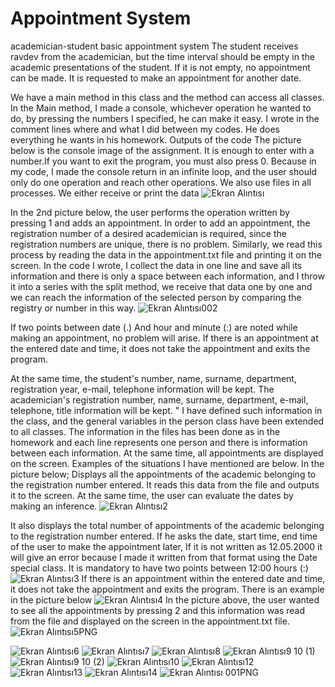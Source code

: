# Appointment System


academician-student basic appointment system
The student receives ravdev from the academician, but the time interval should be empty in the academic presentations of the student.
If it is not empty, no appointment can be made. It is requested to make an appointment for another date.


We have a main method in this class and the method can access all classes.
In the Main method, I made a console, whichever operation he wanted to do, by pressing the numbers I specified, he can make it easy.
I wrote in the comment lines where and what I did between my codes.
He does everything he wants in his homework.
Outputs of the code
The picture below is the console image of the assignment.
It is enough to enter with a number.If you want to exit the program, you must also press 0.
Because in my code, I made the console return in an infinite loop, and the user should only do one operation and reach other operations.
We also use files in all processes. We either receive or print the data
![Ekran Alıntısı](https://user-images.githubusercontent.com/57585087/85201138-a86ac780-b305-11ea-8659-686dcaaec480.PNG)

In the 2nd picture below, the user performs the operation written by pressing 1 and adds an appointment. In order to add an appointment, the registration number of a desired academician is required, since the registration numbers are unique, there is no problem.
Similarly, we read this process by reading the data in the appointment.txt file and printing it on the screen.
In the code I wrote, I collect the data in one line and save all its information and there is only a space between each information, and I throw it into a series with the split method, we receive that data one by one and we can reach the information of the selected person by comparing the registry or number in this way.
![Ekran Alıntısı002](https://user-images.githubusercontent.com/57585087/85201140-a99bf480-b305-11ea-8ed7-f372cbb354ef.PNG)

If two points between date (.) And hour and minute (:) are noted while making an appointment, no problem will arise.
If there is an appointment at the entered date and time, it does not take the appointment and exits the program.

At the same time, the student's number, name, surname, department, registration year, e-mail, telephone information will be kept. The academician's registration number, name, surname, department, e-mail, telephone, title information will be kept. "
I have defined such information in the class, and the general variables in the person class have been extended to all classes.
The information in the files has been done as in the homework and each line represents one person and there is information between each information. At the same time, all appointments are displayed on the screen. Examples of the situations I have mentioned are below.
In the picture below; Displays all the appointments of the academic belonging to the registration number entered.
It reads this data from the file and outputs it to the screen.
At the same time, the user can evaluate the dates by making an inference.
![Ekran Alıntısı2](https://user-images.githubusercontent.com/57585087/85201142-a99bf480-b305-11ea-97a2-c1ae85b70488.PNG)

It also displays the total number of appointments of the academic belonging to the registration number entered.
If he asks the date, start time, end time of the user to make the appointment later,
If it is not written as 12.05.2000 it will give an error because I made it written from that format using the Date special class.
It is mandatory to have two points between 12:00 hours (:)
![Ekran Alıntısı3](https://user-images.githubusercontent.com/57585087/85201143-aacd2180-b305-11ea-97c8-b78dfe589390.PNG)
If there is an appointment within the entered date and time, it does not take the appointment and exits the program.
There is an example in the picture below
![Ekran Alıntısı4](https://user-images.githubusercontent.com/57585087/85201144-aacd2180-b305-11ea-94ef-fca5e62d2e07.PNG)
In the picture above, the user wanted to see all the appointments by pressing 2 and this information was read from the file and displayed on the screen in the appointment.txt file.
![Ekran Alıntısı5PNG](https://user-images.githubusercontent.com/57585087/85201146-ab65b800-b305-11ea-8c36-c336c105e134.PNG)

![Ekran Alıntısı6](https://user-images.githubusercontent.com/57585087/85201147-abfe4e80-b305-11ea-9be0-b7d44e415161.PNG)
![Ekran Alıntısı7](https://user-images.githubusercontent.com/57585087/85201148-ac96e500-b305-11ea-9779-bd00f99d913f.PNG)
![Ekran Alıntısı8](https://user-images.githubusercontent.com/57585087/85201149-ad2f7b80-b305-11ea-9e7d-c2e2a99d2613.PNG)
![Ekran Alıntısı9 10 (1)](https://user-images.githubusercontent.com/57585087/85201150-adc81200-b305-11ea-8977-5d827f3c99e8.PNG)
![Ekran Alıntısı9 10 (2)](https://user-images.githubusercontent.com/57585087/85201151-ae60a880-b305-11ea-9f30-220e0f30f363.PNG)
![Ekran Alıntısı10](https://user-images.githubusercontent.com/57585087/85201153-af91d580-b305-11ea-914c-7fd137650873.PNG)
![Ekran Alıntısı12](https://user-images.githubusercontent.com/57585087/85201154-b02a6c00-b305-11ea-86b1-17ea7aa862b2.PNG)
![Ekran Alıntısı13](https://user-images.githubusercontent.com/57585087/85201155-b0c30280-b305-11ea-9618-f006f10677a9.PNG)
![Ekran Alıntısı14](https://user-images.githubusercontent.com/57585087/85201156-b15b9900-b305-11ea-86cf-193fe06079b5.PNG)
![Ekran Alıntısı 001PNG](https://user-images.githubusercontent.com/57585087/85201157-b1f42f80-b305-11ea-98a0-bb967df72fcb.PNG)









